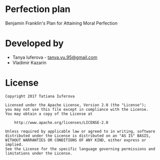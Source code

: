 # Perfection plan

Benjamin Franklin's Plan for Attaining Moral Perfection

# Developed by

- Tanya Iuferova - tanya.yu.95@gmail.com
- Vladimir Kazarin

# License
```
Copyright 2017 Tatiana Iuferova

Licensed under the Apache License, Version 2.0 (the "License");
you may not use this file except in compliance with the License.
You may obtain a copy of the License at

    http://www.apache.org/licenses/LICENSE-2.0

Unless required by applicable law or agreed to in writing, software
distributed under the License is distributed on an "AS IS" BASIS,
WITHOUT WARRANTIES OR CONDITIONS OF ANY KIND, either express or implied.
See the License for the specific language governing permissions and
limitations under the License.
```